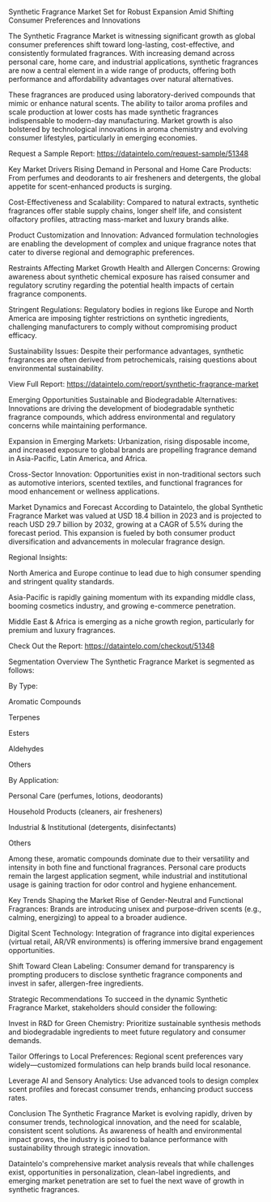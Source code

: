 Synthetic Fragrance Market Set for Robust Expansion Amid Shifting Consumer Preferences and Innovations

The Synthetic Fragrance Market is witnessing significant growth as global consumer preferences shift toward long-lasting, cost-effective, and consistently formulated fragrances. With increasing demand across personal care, home care, and industrial applications, synthetic fragrances are now a central element in a wide range of products, offering both performance and affordability advantages over natural alternatives.

These fragrances are produced using laboratory-derived compounds that mimic or enhance natural scents. The ability to tailor aroma profiles and scale production at lower costs has made synthetic fragrances indispensable to modern-day manufacturing. Market growth is also bolstered by technological innovations in aroma chemistry and evolving consumer lifestyles, particularly in emerging economies.

Request a Sample Report:
https://dataintelo.com/request-sample/51348

Key Market Drivers
Rising Demand in Personal and Home Care Products: From perfumes and deodorants to air fresheners and detergents, the global appetite for scent-enhanced products is surging.

Cost-Effectiveness and Scalability: Compared to natural extracts, synthetic fragrances offer stable supply chains, longer shelf life, and consistent olfactory profiles, attracting mass-market and luxury brands alike.

Product Customization and Innovation: Advanced formulation technologies are enabling the development of complex and unique fragrance notes that cater to diverse regional and demographic preferences.

Restraints Affecting Market Growth
Health and Allergen Concerns: Growing awareness about synthetic chemical exposure has raised consumer and regulatory scrutiny regarding the potential health impacts of certain fragrance components.

Stringent Regulations: Regulatory bodies in regions like Europe and North America are imposing tighter restrictions on synthetic ingredients, challenging manufacturers to comply without compromising product efficacy.

Sustainability Issues: Despite their performance advantages, synthetic fragrances are often derived from petrochemicals, raising questions about environmental sustainability.

View Full Report:
https://dataintelo.com/report/synthetic-fragrance-market

Emerging Opportunities
Sustainable and Biodegradable Alternatives: Innovations are driving the development of biodegradable synthetic fragrance compounds, which address environmental and regulatory concerns while maintaining performance.

Expansion in Emerging Markets: Urbanization, rising disposable income, and increased exposure to global brands are propelling fragrance demand in Asia-Pacific, Latin America, and Africa.

Cross-Sector Innovation: Opportunities exist in non-traditional sectors such as automotive interiors, scented textiles, and functional fragrances for mood enhancement or wellness applications.

Market Dynamics and Forecast
According to Dataintelo, the global Synthetic Fragrance Market was valued at USD 18.4 billion in 2023 and is projected to reach USD 29.7 billion by 2032, growing at a CAGR of 5.5% during the forecast period. This expansion is fueled by both consumer product diversification and advancements in molecular fragrance design.

Regional Insights:

North America and Europe continue to lead due to high consumer spending and stringent quality standards.

Asia-Pacific is rapidly gaining momentum with its expanding middle class, booming cosmetics industry, and growing e-commerce penetration.

Middle East & Africa is emerging as a niche growth region, particularly for premium and luxury fragrances.

Check Out the Report:
https://dataintelo.com/checkout/51348

Segmentation Overview
The Synthetic Fragrance Market is segmented as follows:

By Type:

Aromatic Compounds

Terpenes

Esters

Aldehydes

Others

By Application:

Personal Care (perfumes, lotions, deodorants)

Household Products (cleaners, air fresheners)

Industrial & Institutional (detergents, disinfectants)

Others

Among these, aromatic compounds dominate due to their versatility and intensity in both fine and functional fragrances. Personal care products remain the largest application segment, while industrial and institutional usage is gaining traction for odor control and hygiene enhancement.

Key Trends Shaping the Market
Rise of Gender-Neutral and Functional Fragrances: Brands are introducing unisex and purpose-driven scents (e.g., calming, energizing) to appeal to a broader audience.

Digital Scent Technology: Integration of fragrance into digital experiences (virtual retail, AR/VR environments) is offering immersive brand engagement opportunities.

Shift Toward Clean Labeling: Consumer demand for transparency is prompting producers to disclose synthetic fragrance components and invest in safer, allergen-free ingredients.

Strategic Recommendations
To succeed in the dynamic Synthetic Fragrance Market, stakeholders should consider the following:

Invest in R&D for Green Chemistry: Prioritize sustainable synthesis methods and biodegradable ingredients to meet future regulatory and consumer demands.

Tailor Offerings to Local Preferences: Regional scent preferences vary widely—customized formulations can help brands build local resonance.

Leverage AI and Sensory Analytics: Use advanced tools to design complex scent profiles and forecast consumer trends, enhancing product success rates.

Conclusion
The Synthetic Fragrance Market is evolving rapidly, driven by consumer trends, technological innovation, and the need for scalable, consistent scent solutions. As awareness of health and environmental impact grows, the industry is poised to balance performance with sustainability through strategic innovation.

Dataintelo's comprehensive market analysis reveals that while challenges exist, opportunities in personalization, clean-label ingredients, and emerging market penetration are set to fuel the next wave of growth in synthetic fragrances.
